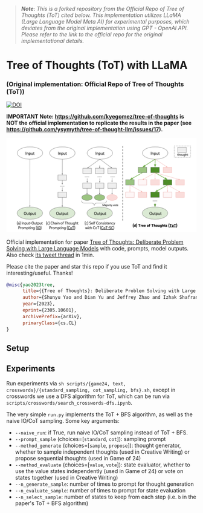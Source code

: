 > ***Note***: *This is a forked repository from the Official Repo of Tree of Thoughts (ToT) cited below. This implementation utilizes LLaMA (Large Language Model Meta AI) for experimental purposes, which deviates from the original implementation using GPT - OpenAI API. Please refer to the link to the official repo for the original implementational details.*

# Tree of Thoughts (ToT) with LLaMA
### (Original implementation: Official Repo of Tree of Thoughts (ToT))
[![DOI](https://zenodo.org/badge/642099326.svg)](https://zenodo.org/badge/latestdoi/642099326)

**IMPORTANT Note: https://github.com/kyegomez/tree-of-thoughts is NOT the official implementation to replicate the results in the paper (see https://github.com/ysymyth/tree-of-thought-llm/issues/17).**

![teaser](teaser.png)

Official implementation for paper [Tree of Thoughts: Deliberate Problem Solving with Large Language Models](https://arxiv.org/abs/2305.10601) with code, prompts, model outputs.
Also check [its tweet thread](https://twitter.com/ShunyuYao12/status/1659357547474681857) in 1min.


Please cite the paper and star this repo if you use ToT and find it interesting/useful. Thanks!

```bibtex
@misc{yao2023tree,
      title={{Tree of Thoughts}: Deliberate Problem Solving with Large Language Models}, 
      author={Shunyu Yao and Dian Yu and Jeffrey Zhao and Izhak Shafran and Thomas L. Griffiths and Yuan Cao and Karthik Narasimhan},
      year={2023},
      eprint={2305.10601},
      archivePrefix={arXiv},
      primaryClass={cs.CL}
}
```



## Setup


## Experiments

Run experiments via ``sh scripts/{game24, text, crosswords}/{standard_sampling, cot_sampling, bfs}.sh``, except in crosswords we use a DFS algorithm for ToT, which can be run via ``scripts/crosswords/search_crosswords-dfs.ipynb``.

The very simple ``run.py`` implements the ToT + BFS algorithm, as well as the naive IO/CoT sampling. Some key arguments:

- ``--naive_run``: if True, run naive IO/CoT sampling instead of ToT + BFS.
-  ``--prompt_sample`` (choices=[``standard``, ``cot``]): sampling prompt
- ``--method_generate`` (choices=[``sample``, ``propose``]): thought generator, whether to sample independent thoughts (used in Creative Writing) or propose sequential thoughts (used in Game of 24)
- ``--method_evaluate`` (choices=[``value``, ``vote``]): state evaluator, whether to use the value states independently (used in Game of 24) or vote on states together (used in Creative Writing)
- ``--n_generate_sample``: number of times to prompt for thought generation
- ``--n_evaluate_sample``: number of times to prompt for state evaluation
- ``--n_select_sample``: number of states to keep from each step (i.e. ``b`` in the paper's ToT + BFS algorithm)


